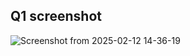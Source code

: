 ## Q1 screenshot
![Screenshot from 2025-02-12 14-36-19](https://github.com/user-attachments/assets/2bdf3a90-8901-492f-adec-c62ac5705fb8)
